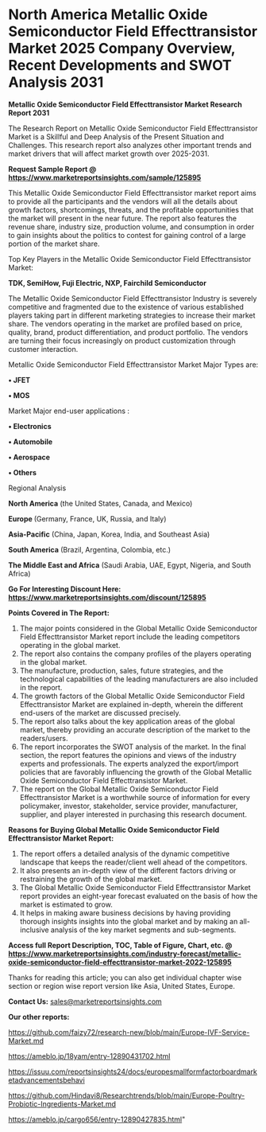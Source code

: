 # North America Metallic Oxide Semiconductor Field Effecttransistor Market 2025 Company Overview, Recent Developments and SWOT Analysis 2031

<strong>Metallic Oxide Semiconductor Field Effecttransistor Market Research Report 2031</strong>

The Research Report on Metallic Oxide Semiconductor Field Effecttransistor Market is a Skillful and Deep Analysis of the Present Situation and Challenges. This research report also analyzes other important trends and market drivers that will affect market growth over 2025-2031.

<strong>Request Sample Report @ <a href=https://www.marketreportsinsights.com/sample/125895>https://www.marketreportsinsights.com/sample/125895</a></strong>

This Metallic Oxide Semiconductor Field Effecttransistor market report aims to provide all the participants and the vendors will all the details about growth factors, shortcomings, threats, and the profitable opportunities that the market will present in the near future. The report also features the revenue share, industry size, production volume, and consumption in order to gain insights about the politics to contest for gaining control of a large portion of the market share.

Top Key Players in the Metallic Oxide Semiconductor Field Effecttransistor Market:

<strong>TDK, SemiHow, Fuji Electric, NXP, Fairchild Semiconductor</strong>

The Metallic Oxide Semiconductor Field Effecttransistor Industry is severely competitive and fragmented due to the existence of various established players taking part in different marketing strategies to increase their market share. The vendors operating in the market are profiled based on price, quality, brand, product differentiation, and product portfolio. The vendors are turning their focus increasingly on product customization through customer interaction.

Metallic Oxide Semiconductor Field Effecttransistor Market Major Types are:

<strong>• JFET

• MOS</strong>

Market Major end-user applications :

<strong>• Electronics

• Automobile

• Aerospace

• Others</strong>

Regional Analysis

</u><strong><b>North America</b></strong> (the United States, Canada, and Mexico)

<strong><b>Europe </b></strong>(Germany, France, UK, Russia, and Italy)

<strong><b>Asia-Pacific</b></strong> (China, Japan, Korea, India, and Southeast Asia)

<strong><b>South America</b></strong> (Brazil, Argentina, Colombia, etc.)

<strong><b>The Middle East and Africa</b></strong> (Saudi Arabia, UAE, Egypt, Nigeria, and South Africa)

<strong>Go For Interesting Discount Here: <a href=https://www.marketreportsinsights.com/discount/125895>https://www.marketreportsinsights.com/discount/125895</a></strong>

<strong>Points Covered in The Report:</strong>
<ol>
  <li>The major points considered in the Global Metallic Oxide Semiconductor Field Effecttransistor Market report include the leading competitors operating in the global market.</li>
  <li>The report also contains the company profiles of the players operating in the global market.</li>
  <li>The manufacture, production, sales, future strategies, and the technological capabilities of the leading manufacturers are also included in the report.</li>
  <li>The growth factors of the Global Metallic Oxide Semiconductor Field Effecttransistor Market are explained in-depth, wherein the different end-users of the market are discussed precisely.</li>
  <li>The report also talks about the key application areas of the global market, thereby providing an accurate description of the market to the readers/users.</li>
  <li>The report incorporates the SWOT analysis of the market. In the final section, the report features the opinions and views of the industry experts and professionals. The experts analyzed the export/import policies that are favorably influencing the growth of the Global Metallic Oxide Semiconductor Field Effecttransistor Market.</li>
  <li>The report on the Global Metallic Oxide Semiconductor Field Effecttransistor Market is a worthwhile source of information for every policymaker, investor, stakeholder, service provider, manufacturer, supplier, and player interested in purchasing this research document.</li>
</ol>
<strong>Reasons for Buying Global Metallic Oxide Semiconductor Field Effecttransistor Market Report:</strong>

<ol>
  <li>The report offers a detailed analysis of the dynamic competitive landscape that keeps the reader/client well ahead of the competitors.</li>
  <li>It also presents an in-depth view of the different factors driving or restraining the growth of the global market.</li>
  <li>The Global Metallic Oxide Semiconductor Field Effecttransistor Market report provides an eight-year forecast evaluated on the basis of how the market is estimated to grow.</li>
  <li>It helps in making aware business decisions by having providing thorough insights insights into the global market and by making an all-inclusive analysis of the key market segments and sub-segments.</li>
</ol>
<strong>Access full Report Description, TOC, Table of Figure, Chart, etc. @ <a href=https://www.marketreportsinsights.com/industry-forecast/metallic-oxide-semiconductor-field-effecttransistor-market-2022-125895>https://www.marketreportsinsights.com/industry-forecast/metallic-oxide-semiconductor-field-effecttransistor-market-2022-125895</a></strong>


Thanks for reading this article; you can also get individual chapter wise section or region wise report version like Asia, United States, Europe.

<strong>Contact Us:</strong>
sales@marketreportsinsights.com

<strong>Our other reports:</strong>

<a href=https://github.com/faizy72/research-new/blob/main/Europe-IVF-Service-Market.md>https://github.com/faizy72/research-new/blob/main/Europe-IVF-Service-Market.md</a>

<a href=https://ameblo.jp/18yam/entry-12890431702.html>https://ameblo.jp/18yam/entry-12890431702.html</a>

<a href=https://issuu.com/reportsinsights24/docs/europesmallformfactorboardmarketadvancementsbehavi>https://issuu.com/reportsinsights24/docs/europesmallformfactorboardmarketadvancementsbehavi</a>

<a href=https://github.com/Hindavi8/Researchtrends/blob/main/Europe-Poultry-Probiotic-Ingredients-Market.md>https://github.com/Hindavi8/Researchtrends/blob/main/Europe-Poultry-Probiotic-Ingredients-Market.md</a>

<a href=https://ameblo.jp/cargo656/entry-12890427835.html>https://ameblo.jp/cargo656/entry-12890427835.html</a>"
